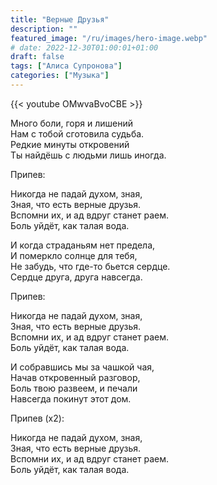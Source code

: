 ```yaml
---
title: "Верные Друзья"
description: ""
featured_image: "/ru/images/hero-image.webp"
# date: 2022-12-30T01:00:01+01:00
draft: false
tags: ["Алиса Супронова"]
categories: ["Музыка"]
---
```


{{< youtube OMwvaBvoCBE >}}

Много боли, горя и лишений  
Нам с тобой сготовила судьба.  
Редкие минуты откровений  
Ты найдёшь с людьми лишь иногда.

Припев:

Никогда не падай духом, зная,  
Зная, что есть верные друзья.  
Вспомни их, и ад вдруг станет раем.  
Боль уйдёт, как талая вода.

И когда страданьям нет предела,  
И померкло солнце для тебя,  
Не забудь, что где-то бьется сердце.  
Сердце друга, друга навсегда.

Припев:

Никогда не падай духом, зная,  
Зная, что есть верные друзья.  
Вспомни их, и ад вдруг станет раем.  
Боль уйдёт, как талая вода.

И собравшись мы за чашкой чая,  
Начав откровенный разговор,  
Боль твою развеем, и печали  
Навсегда покинут этот дом.

Припев (х2):

Никогда не падай духом, зная,  
Зная, что есть верные друзья.  
Вспомни их, и ад вдруг станет раем.  
Боль уйдёт, как талая вода.
